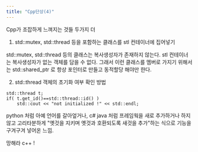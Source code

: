 ```yaml
---
title: "Cpp단상(4)"
---
```


Cpp가 조잡하게 느껴지는 것들 두가지 더


1) std::mutex, std::thread 등을 포함하는 클래스를 stl 컨테이너에 집어넣기

std::mutex, std::thread 등의 클래스는 복사생성자가 존재하지 않는다.
stl 컨테이너는 복사생성자가 없는 객체를 담을 수 없다.
그래서 이런 클래스를 멤버로 가지기 위해서는 std::shared_ptr 로 항상 포인터로 만들고 동적할당 해야만 한다.


2) std::thread 객체의 초기화 여부 확인 방법

```
std::thread t;
if( t.get_id()==std::thread::id() )
    std::cout << "not initialized !" << std::endl;
```

python 처럼 아예 언어를 갈아엎거나, c# java 처럼 프레임웍을 새로 추가하거나 하지않고
고리타분하게 "옛것을 지키며 옛것과 호환되도록 새것을 추가"하는 식으로 기능을 구겨구겨 넣어온 느낌.

망해라 c++ !
